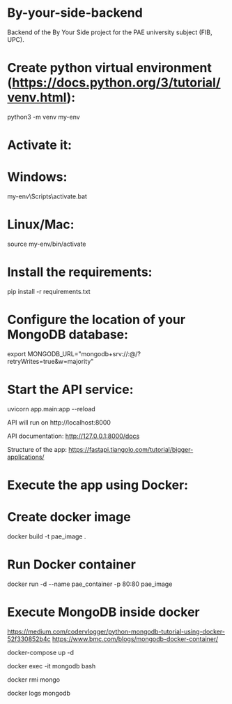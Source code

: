 # By-your-side-backend
Backend of the By Your Side project for the PAE university subject (FIB, UPC).

# Create python virtual environment (https://docs.python.org/3/tutorial/venv.html):
python3 -m venv my-env

# Activate it:
# Windows:
my-env\Scripts\activate.bat

# Linux/Mac:
source my-env/bin/activate

# Install the requirements:
pip install -r requirements.txt

# Configure the location of your MongoDB database:
export MONGODB_URL="mongodb+srv://<username>:<password>@<url>/<db>?retryWrites=true&w=majority"

# Start the API service:
uvicorn app.main:app --reload

API will run on http://localhost:8000

API documentation:
http://127.0.0.1:8000/docs

Structure of the app:
https://fastapi.tiangolo.com/tutorial/bigger-applications/

# Execute the app using Docker:
# Create docker image
docker build -t pae_image .

# Run Docker container
docker run -d --name pae_container -p 80:80 pae_image

# Execute MongoDB inside docker
https://medium.com/codervlogger/python-mongodb-tutorial-using-docker-52f330852b4c
https://www.bmc.com/blogs/mongodb-docker-container/

docker-compose up -d

docker exec -it mongodb bash

docker rmi mongo

docker logs mongodb
